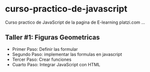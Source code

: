 # curso-practico-de-javascript

Curso practico de JavaScript de la pagina de E-learning platzi.com
...

## Taller #1: Figuras Geometricas

- Primer Paso: Definir las formular
- Segundo Paso: implementar las formulas en javascript
- Tercer Paso: Crear funciones
- Cuarto Paso: Integrar JavaScript con HTML
